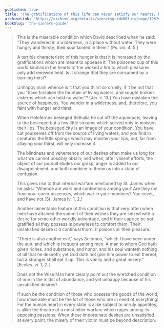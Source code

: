 ```yaml
---
published: true
title: 'The gratifications of this life can never satisfy our hearts, but only increase our hunger'
archiveLink: 'https://archive.org/details/sinnersguide00luis/page/198?view=theater'
bookSlug: 'the-sinners-guide'
---
```


> This is the miserable condition which David described when he said: "They wandered in a wilderness, in a place without water. They were hungry and thirsty; their soul fainted in them." [Ps. cvi. 4, 5.]
>
> A terrible characteristic of this hunger is that it is increased by the gratifications which are meant to appease it. The poisoned cup of this world kindles in the hearts of the wicked a fire to which pleasures only add renewed heat. Is it strange that they are consumed by a burning thirst?
>
> Unhappy man! whence is it that you thirst so cruelly, if it be not that you "have forsaken the fountain of living waters, and sought broken cisterns which can hold no water"? [Jer. ii. 13.] You have mistaken the source of happiness. You wander in a wilderness, and, therefore, you faint with hunger and thirst.
>
> When Holofernes besieged Bethulia he cut off the aqueducts, leaving to the besieged but a few little streams which served only to moisten their lips. The besieged city is an image of your condition. You have cut yourselves off from the source of living waters, and you find in creatures the little springs which may moisten your lips, but, far from allaying your thirst, will only increase it.
>
> The blindness and vehemence of our desires often make us long for what we cannot possibly obtain; and when, after violent efforts, the object of our pursuit eludes our grasp, anger is added to our disappointment, and both combine to throw us into a state of confusion.
>
> This gives rise to that internal warfare mentioned by St. James when he asks: "Whence are wars and contentions among you? Are they not from your concupiscences, which war in your members? You covet, and have not.[St. James iv. 1, 2.]
>
> Another lamentable feature of this condition is that very often when men have attained the summit of their wishes they are seized with a desire for some other worldly advantage, and if their caprice be not gratified all they possess is powerless to comfort them. Their unsatisfied desire is a continual thorn. It poisons all their pleasure.
>
> "There is also another evil," says Solomon, "which I have seen under the sun, and which is frequent among men. A man to whom God hath given riches, and substance, and honor, and his soul wanteth nothing of all that he desireth; yet God doth not give him power to eat thereof, but a stranger shall eat it up. This is vanity and a great misery." [Eccles. vi. 1, 2.]
>
> Does not the Wise Man here clearly point out the wretched condition of one in the midst of abundance, and yet unhappy because of his unsatisfied desires?
>
> If such be the condition of those who possess the goods of the world, how miserable must be the lot of those who are in need of everything! For the human heart in every state is alike subject to unruly appetites, is alike the theatre of a most bitter warfare which rages among its opposing passions. When these importunate desires are unsatisfied at every point, the misery of their victim must be beyond description.